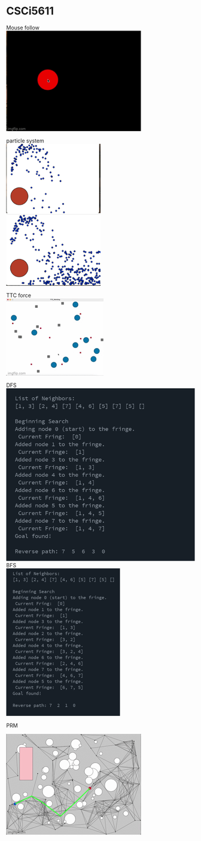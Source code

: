 # CSCi5611
Mouse follow <br />
![Alt Text](resource/mousefollow.gif) <br />

particle system <br />
<img src="resource/sps1.png" alt="drawing" width="50%"/> <br />
<img src="resource/sps2.png" alt="drawing" width="50%"/> <br />

TTC force  <br />
![Alt Text](resource/TTC.gif) <br />

DFS <br />
![Alt Text](resource/DFS.png) <br />
BFS <br />
![Alt Text](resource/BFS.png) <br />

PRM <br />

![Alt Text](resource/PRM1.gif) <br />
